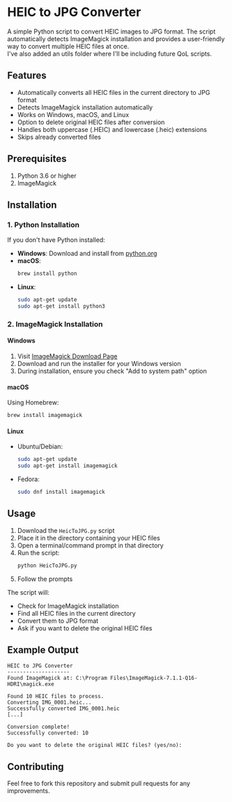 # HEIC to JPG Converter

A simple Python script to convert HEIC images to JPG format. The script automatically detects ImageMagick installation and provides a user-friendly way to convert multiple HEIC files at once.  
I've also added an utils folder where I'll be including future QoL scripts.

## Features

- Automatically converts all HEIC files in the current directory to JPG format
- Detects ImageMagick installation automatically
- Works on Windows, macOS, and Linux
- Option to delete original HEIC files after conversion
- Handles both uppercase (.HEIC) and lowercase (.heic) extensions
- Skips already converted files

## Prerequisites

1. Python 3.6 or higher
2. ImageMagick

## Installation

### 1. Python Installation

If you don't have Python installed:

- **Windows**: Download and install from [python.org](https://www.python.org/downloads/)
- **macOS**: 
  ```bash
  brew install python
  ```
- **Linux**:
  ```bash
  sudo apt-get update
  sudo apt-get install python3
  ```

### 2. ImageMagick Installation

#### Windows
1. Visit [ImageMagick Download Page](https://imagemagick.org/script/download.php)
2. Download and run the installer for your Windows version
3. During installation, ensure you check "Add to system path" option

#### macOS
Using Homebrew:
```bash
brew install imagemagick
```

#### Linux
- Ubuntu/Debian:
  ```bash
  sudo apt-get update
  sudo apt-get install imagemagick
  ```
- Fedora:
  ```bash
  sudo dnf install imagemagick
  ```

## Usage

1. Download the `HeicToJPG.py` script
2. Place it in the directory containing your HEIC files
3. Open a terminal/command prompt in that directory
4. Run the script:
   ```bash
   python HeicToJPG.py
   ```
5. Follow the prompts

The script will:
- Check for ImageMagick installation
- Find all HEIC files in the current directory
- Convert them to JPG format
- Ask if you want to delete the original HEIC files

## Example Output

```
HEIC to JPG Converter
--------------------
Found ImageMagick at: C:\Program Files\ImageMagick-7.1.1-Q16-HDRI\magick.exe

Found 10 HEIC files to process.
Converting IMG_0001.heic...
Successfully converted IMG_0001.heic
[...]

Conversion complete!
Successfully converted: 10

Do you want to delete the original HEIC files? (yes/no):
```

## Contributing

Feel free to fork this repository and submit pull requests for any improvements.


